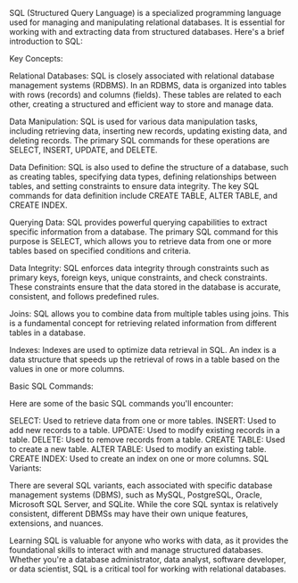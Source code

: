 SQL (Structured Query Language) is a specialized programming language used for managing and manipulating relational databases. It is essential for working with and extracting data from structured databases. Here's a brief introduction to SQL:

Key Concepts:

Relational Databases: SQL is closely associated with relational database management systems (RDBMS). In an RDBMS, data is organized into tables with rows (records) and columns (fields). These tables are related to each other, creating a structured and efficient way to store and manage data.

Data Manipulation: SQL is used for various data manipulation tasks, including retrieving data, inserting new records, updating existing data, and deleting records. The primary SQL commands for these operations are SELECT, INSERT, UPDATE, and DELETE.

Data Definition: SQL is also used to define the structure of a database, such as creating tables, specifying data types, defining relationships between tables, and setting constraints to ensure data integrity. The key SQL commands for data definition include CREATE TABLE, ALTER TABLE, and CREATE INDEX.

Querying Data: SQL provides powerful querying capabilities to extract specific information from a database. The primary SQL command for this purpose is SELECT, which allows you to retrieve data from one or more tables based on specified conditions and criteria.

Data Integrity: SQL enforces data integrity through constraints such as primary keys, foreign keys, unique constraints, and check constraints. These constraints ensure that the data stored in the database is accurate, consistent, and follows predefined rules.

Joins: SQL allows you to combine data from multiple tables using joins. This is a fundamental concept for retrieving related information from different tables in a database.

Indexes: Indexes are used to optimize data retrieval in SQL. An index is a data structure that speeds up the retrieval of rows in a table based on the values in one or more columns.

Basic SQL Commands:

Here are some of the basic SQL commands you'll encounter:

SELECT: Used to retrieve data from one or more tables.
INSERT: Used to add new records to a table.
UPDATE: Used to modify existing records in a table.
DELETE: Used to remove records from a table.
CREATE TABLE: Used to create a new table.
ALTER TABLE: Used to modify an existing table.
CREATE INDEX: Used to create an index on one or more columns.
SQL Variants:

There are several SQL variants, each associated with specific database management systems (DBMS), such as MySQL, PostgreSQL, Oracle, Microsoft SQL Server, and SQLite. While the core SQL syntax is relatively consistent, different DBMSs may have their own unique features, extensions, and nuances.

Learning SQL is valuable for anyone who works with data, as it provides the foundational skills to interact with and manage structured databases. Whether you're a database administrator, data analyst, software developer, or data scientist, SQL is a critical tool for working with relational databases.
